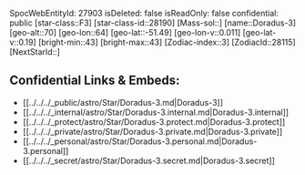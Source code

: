 ﻿---
location: [-51.49,64,70]
type: Station
tags:
- astro/Star

---
SpocWebEntityId: 27903
isDeleted: false
isReadOnly: false
confidential: public
[star-class::F3]
[star-class-id::28190]
[Mass-sol::]
[name::Doradus-3]
[geo-alt::70]
[geo-lon::64]
[geo-lat::-51.49]
[geo-lon-v::0.011]
[geo-lat-v::0.19]
[bright-min::43]
[bright-max::43]
[Zodiac-index::3]
[ZodiacId::28115]
[NextStarId::]



## Confidential Links & Embeds: 
- [[../../../_public/astro/Star/Doradus-3.md|Doradus-3]] 
- [[../../../_internal/astro/Star/Doradus-3.internal.md|Doradus-3.internal]] 
- [[../../../_protect/astro/Star/Doradus-3.protect.md|Doradus-3.protect]] 
- [[../../../_private/astro/Star/Doradus-3.private.md|Doradus-3.private]] 
- [[../../../_personal/astro/Star/Doradus-3.personal.md|Doradus-3.personal]] 
- [[../../../_secret/astro/Star/Doradus-3.secret.md|Doradus-3.secret]]

